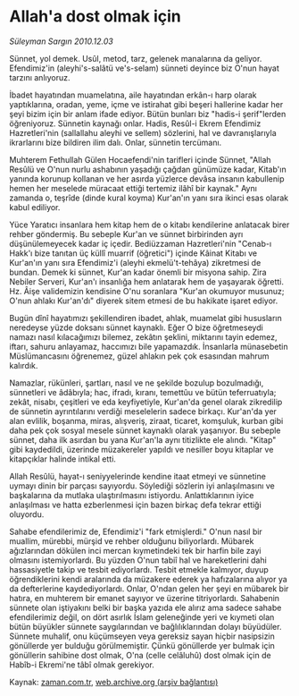 # Allah'a dost olmak için

*Süleyman Sargın 2010.12.03*

<td class="columnist-detail">
<p>Sünnet, yol demek. Usûl, metod, tarz, gelenek manalarına da geliyor. Efendimiz'in (aleyhi's-salâtü ve's-selam) sünneti deyince biz O'nun hayat tarzını anlıyoruz.</p>
<p>
<div id="haberMetinDiv">
<p> İbadet hayatından muamelatına, aile hayatından erkân-ı harp olarak yaptıklarına, oradan, yeme, içme ve istirahat gibi beşeri hallerine kadar her şeyi bizim için bir anlam ifade ediyor. Bütün bunları biz "hadis-i şerif"lerden öğreniyoruz. Sünnetin kaynağı onlar. Hadis, Resûl-i Ekrem Efendimiz Hazretleri'nin (sallallahu aleyhi ve sellem) sözlerini, hal ve davranışlarıyla ikrarlarını bize bildiren ilim dalı. Onlar, sünnetin tercümanı.
<p>Muhterem Fethullah Gülen Hocaefendi'nin tarifleri içinde Sünnet, "Allah Resûlü ve O'nun nurlu ashabının yaşadığı çağdan günümüze kadar, Kitab'ın yanında korunup kollanan ve her asırda yüzlerce devâsa insanın kabullenip hemen her meselede müracaat ettiği tertemiz ilâhî bir kaynak." Aynı zamanda o, teşrîde (dinde kural koyma) Kur'an'ın yanı sıra ikinci esas olarak kabul ediliyor.
<p>Yüce Yaratıcı insanlara hem kitap hem de o kitabı kendilerine anlatacak birer rehber göndermiş. Bu sebeple Kur'an ve sünnet birbirinden ayrı düşünülemeyecek kadar iç içedir. Bediüzzaman Hazretleri'nin "Cenab-ı Hakk'ı bize tanıtan üç küllî muarrif (öğretici") içinde Kâinat Kitabı ve Kur'an'ın yanı sıra Efendimiz'i (aleyhi ekmelü't-tehâya) zikretmesi de bundan. Demek ki sünnet, Kur'an kadar önemli bir misyona sahip. Zira Nebiler Serveri, Kur'an'ı insanlığa hem anlatarak hem de yaşayarak öğretti. Hz. Âişe validemizin kendisine O'nu soranlara "Kur'an okumuyor musunuz; O'nun ahlakı Kur'an'dı" diyerek sitem etmesi de bu hakikate işaret ediyor.
<p>Bugün dînî hayatımızı şekillendiren ibadet, ahlak, muamelat gibi hususların neredeyse yüzde doksanı sünnet kaynaklı. Eğer O bize öğretmeseydi namazı nasıl kılacağımızı bilemez, zekâtın şeklini, miktarını tayin edemez, iftarı, sahuru anlayamaz, haccımızı bile yapamazdık. İnsanlarla münasebetin Müslümancasını öğrenemez, güzel ahlakın pek çok esasından mahrum kalırdık.
<p>Namazlar, rükünleri, şartları, nasıl ve ne şekilde bozulup bozulmadığı, sünnetleri ve âdâbıyla; hac, ifradı, kıranı, temettûu ve bütün teferruatıyla; zekât, nisabı, çeşitleri ve eda keyfiyetiyle, Kur'an'da genel olarak zikredilip de sünnetin ayrıntılarını verdiği meselelerin sadece birkaçı. Kur'an'da yer alan evlilik, boşanma, miras, alışveriş, ziraat, ticaret, komşuluk, kurban gibi daha pek çok sosyal mesele sünnet kaynaklı olarak yaşanıyor. Bu sebeple sünnet, daha ilk asırdan bu yana Kur'an'la aynı titizlikte ele alındı. "Kitap" gibi kaydedildi, üzerinde müzakereler yapıldı ve nesiller boyu kitaplar ve kitapçıklar halinde intikal etti.
<p>Allah Resûlü, hayat-ı seniyyelerinde kendine itaat etmeyi ve sünnetine uymayı dinin bir parçası sayıyordu. Söylediği sözlerin iyi anlaşılmasını ve başkalarına da mutlaka ulaştırılmasını istiyordu. Anlattıklarının iyice anlaşılması ve hatta ezberlenmesi için bazen birkaç defa tekrar ettiği oluyordu.
<p>Sahabe efendilerimiz de, Efendimiz'i "fark etmişlerdi." O'nun nasıl bir muallim, mürebbi, mürşid ve rehber olduğunu biliyorlardı. Mübarek ağızlarından dökülen inci mercan kıymetindeki tek bir harfin bile zayi olmasını istemiyorlardı. Bu yüzden O'nun tabiî hal ve hareketlerini dahi hassasiyetle takip ve tesbit ediyorlardı. Tesbit etmekle kalmıyor, duyup öğrendiklerini kendi aralarında da müzakere ederek ya hafızalarına alıyor ya da defterlerine kaydediyorlardı. Onlar, O'ndan gelen her şeyi en mübarek bir hatıra, en muhterem bir emanet sayıyor ve üzerine titriyorlardı. Sahabenin sünnete olan iştiyakını belki bir başka yazıda ele alırız ama sadece sahabe efendilerimiz değil, on dört asırlık İslam geleneğinde yeri ve kıymeti olan bütün büyükler sünnete saygılarından ve bağlılıklarından dolayı büyüdüler. Sünnete muhalif, onu küçümseyen veya gereksiz sayan hiçbir nasipsizin gönüllerde yer bulduğu görülmemiştir. Çünkü gönüllerde yer bulmak için gönüllerin sahibine dost olmak, O'na (celle celâluhû) dost olmak için de Habîb-i Ekremi'ne tâbî olmak gerekiyor. </p></p></p></p></p></p></p></div>
</p>
<a href="http://web.archive.org/web/20110215014111/mailto:s.sargin@zaman.com.tr">
</a></td>

Kaynak: [zaman.com.tr](http://zaman.com.tr/yazar.do?yazino=1059872), [web.archive.org (arşiv bağlantısı)](http://web.archive.org/web/20110215014111/http://www.zaman.com.tr:80/yazar.do?yazino=1059872)
